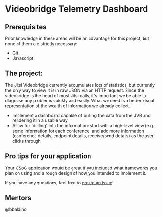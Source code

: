 # Videobridge Telemetry Dashboard

## Prerequisites
Prior knowledge in these areas will be an advantage for this project, but none of them
are strictly necessary:

* Git
* Javascript

## The project:
The Jitsi Videobridge currently accumulates lots of statistics, but currently
the only way to view it is in raw JSON via an HTTP request.  Since the
videobridge is the heart of most Jitsi calls, it's important we be able to
diagnose any problems quickly and easily.  What we need is a better visual
representation of the wealth of information we already collect.

* Implement a dashboard capable of pulling the data from the JVB and rendering
it in a usable way
* Allow for 'drilling' into the information: start with a high-level view
(e.g. some information for each conference) and add more information
(conference details, endpoint details, receive/send details) as the user clicks
through

## Pro tips for your application
Your GSoC application would be great if you included what frameworks you plan
on using and a rough design of how you intended to implement it.

If you have any questions, feel free to [create an issue](https://github.com/jitsi/gsoc-ideas/issues/new)!

## Mentors

@bbaldino
